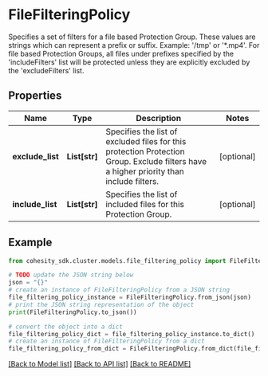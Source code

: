 # FileFilteringPolicy

Specifies a set of filters for a file based Protection Group. These values are strings which can represent a prefix or suffix. Example: '/tmp' or '*.mp4'. For file based Protection Groups, all files under prefixes specified by the 'includeFilters' list will be protected unless they are explicitly excluded by the 'excludeFilters' list.

## Properties

Name | Type | Description | Notes
------------ | ------------- | ------------- | -------------
**exclude_list** | **List[str]** | Specifies the list of excluded files for this protection Protection Group. Exclude filters have a higher priority than include filters. | [optional] 
**include_list** | **List[str]** | Specifies the list of included files for this Protection Group. | [optional] 

## Example

```python
from cohesity_sdk.cluster.models.file_filtering_policy import FileFilteringPolicy

# TODO update the JSON string below
json = "{}"
# create an instance of FileFilteringPolicy from a JSON string
file_filtering_policy_instance = FileFilteringPolicy.from_json(json)
# print the JSON string representation of the object
print(FileFilteringPolicy.to_json())

# convert the object into a dict
file_filtering_policy_dict = file_filtering_policy_instance.to_dict()
# create an instance of FileFilteringPolicy from a dict
file_filtering_policy_from_dict = FileFilteringPolicy.from_dict(file_filtering_policy_dict)
```
[[Back to Model list]](../README.md#documentation-for-models) [[Back to API list]](../README.md#documentation-for-api-endpoints) [[Back to README]](../README.md)


